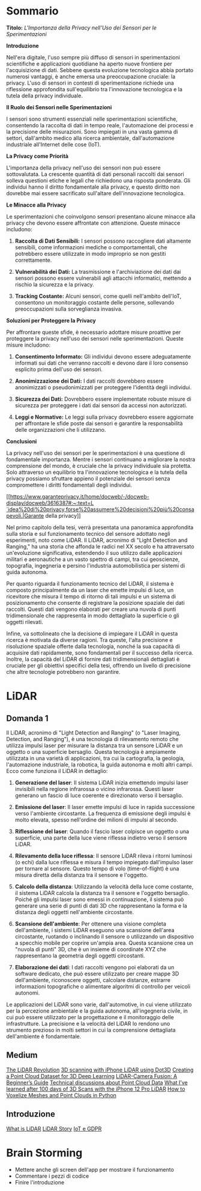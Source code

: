 # Sommario

**Titolo:** *L'Importanza della Privacy nell'Uso dei Sensori per le Sperimentazioni*

**Introduzione**

Nell'era digitale, l'uso sempre più diffuso di sensori in sperimentazioni scientifiche e applicazioni quotidiane ha aperto nuove frontiere per l'acquisizione di dati. Sebbene questa evoluzione tecnologica abbia portato numerosi vantaggi, è anche emersa una preoccupazione cruciale: la privacy. L'uso di sensori in contesti di sperimentazione richiede una riflessione approfondita sull'equilibrio tra l'innovazione tecnologica e la tutela della privacy individuale.

**Il Ruolo dei Sensori nelle Sperimentazioni**

I sensori sono strumenti essenziali nelle sperimentazioni scientifiche, consentendo la raccolta di dati in tempo reale, l'automazione dei processi e la precisione delle misurazioni. Sono impiegati in una vasta gamma di settori, dall'ambito medico alla ricerca ambientale, dall'automazione industriale all'Internet delle cose (IoT).

**La Privacy come Priorità**

L'importanza della privacy nell'uso dei sensori non può essere sottovalutata. La crescente quantità di dati personali raccolti dai sensori solleva questioni etiche e legali che richiedono una risposta ponderata. Gli individui hanno il diritto fondamentale alla privacy, e questo diritto non dovrebbe mai essere sacrificato sull'altare dell'innovazione tecnologica.

**Le Minacce alla Privacy**

Le sperimentazioni che coinvolgono sensori presentano alcune minacce alla privacy che devono essere affrontate con attenzione. Queste minacce includono:

1. **Raccolta di Dati Sensibili:** I sensori possono raccogliere dati altamente sensibili, come informazioni mediche o comportamentali, che potrebbero essere utilizzate in modo improprio se non gestiti correttamente.

2. **Vulnerabilità dei Dati:** La trasmissione e l'archiviazione dei dati dai sensori possono essere vulnerabili agli attacchi informatici, mettendo a rischio la sicurezza e la privacy.

3. **Tracking Costante:** Alcuni sensori, come quelli nell'ambito dell'IoT, consentono un monitoraggio costante delle persone, sollevando preoccupazioni sulla sorveglianza invasiva.

**Soluzioni per Proteggere la Privacy**

Per affrontare queste sfide, è necessario adottare misure proattive per proteggere la privacy nell'uso dei sensori nelle sperimentazioni. Queste misure includono:

1. **Consentimento Informato:** Gli individui devono essere adeguatamente informati sui dati che verranno raccolti e devono dare il loro consenso esplicito prima dell'uso dei sensori.

2. **Anonimizzazione dei Dati:** I dati raccolti dovrebbero essere anonimizzati o pseudonimizzati per proteggere l'identità degli individui.

3. **Sicurezza dei Dati:** Dovrebbero essere implementate robuste misure di sicurezza per proteggere i dati dai sensori da accessi non autorizzati.

4. **Leggi e Normative:** Le leggi sulla privacy dovrebbero essere aggiornate per affrontare le sfide poste dai sensori e garantire la responsabilità delle organizzazioni che li utilizzano.

**Conclusioni**

La privacy nell'uso dei sensori per le sperimentazioni è una questione di fondamentale importanza. Mentre i sensori continuano a migliorare la nostra comprensione del mondo, è cruciale che la privacy individuale sia protetta. Solo attraverso un equilibrio tra l'innovazione tecnologica e la tutela della privacy possiamo sfruttare appieno il potenziale dei sensori senza compromettere i diritti fondamentali degli individui.

[[https://www.garanteprivacy.it/home/docweb/-/docweb-display/docweb/3616387#:~:text=L´idea%20di%20privacy,forse%20assumere%20decisioni%20più%20consapevoli.|Garante della privacy]]

Nel primo capitolo della tesi, verrà presentata una panoramica approfondita sulla storia e sul funzionamento tecnico del sensore adottato negli esperimenti, noto come LiDAR. Il LiDAR, acronimo di "Light Detection and Ranging," ha una storia che affonda le radici nel XX secolo e ha attraversato un'evoluzione significativa, estendendo il suo utilizzo dalle applicazioni militari e aeronautiche a un vasto spettro di campi, tra cui geoscienze, topografia, ingegneria e persino l'industria automobilistica per sistemi di guida autonoma.

Per quanto riguarda il funzionamento tecnico del LiDAR, il sistema è composto principalmente da un laser che emette impulsi di luce, un ricevitore che misura il tempo di ritorno di tali impulsi e un sistema di posizionamento che consente di registrare la posizione spaziale dei dati raccolti. Questi dati vengono elaborati per creare una nuvola di punti tridimensionale che rappresenta in modo dettagliato la superficie o gli oggetti rilevati.

Infine, va sottolineato che la decisione di impiegare il LiDAR in questa ricerca è motivata da diverse ragioni. Tra queste, l'alta precisione e risoluzione spaziale offerte dalla tecnologia, nonché la sua capacità di acquisire dati rapidamente, sono fondamentali per il successo della ricerca. Inoltre, la capacità del LiDAR di fornire dati tridimensionali dettagliati è cruciale per gli obiettivi specifici della tesi, offrendo un livello di precisione che altre tecnologie potrebbero non garantire.

# LiDAR

## Domanda 1

Il LiDAR, acronimo di "Light Detection and Ranging" (o "Laser Imaging, Detection, and Ranging"), è una tecnologia di rilevamento remoto che utilizza impulsi laser per misurare la distanza tra un sensore LiDAR e un oggetto o una superficie bersaglio. Questa tecnologia è ampiamente utilizzata in una varietà di applicazioni, tra cui la cartografia, la geologia, l'automazione industriale, la robotica, la guida autonoma e molti altri campi. Ecco come funziona il LiDAR in dettaglio:

1. **Generazione del laser**: Il sistema LiDAR inizia emettendo impulsi laser invisibili nella regione infrarossa o vicino infrarossa. Questi laser generano un fascio di luce coerente e direzionato verso il bersaglio.

2. **Emissione del laser**: Il laser emette impulsi di luce in rapida successione verso l'ambiente circostante. La frequenza di emissione degli impulsi è molto elevata, spesso nell'ordine dei milioni di impulsi al secondo.

3. **Riflessione del laser**: Quando il fascio laser colpisce un oggetto o una superficie, una parte della luce viene riflessa indietro verso il sensore LiDAR.

4. **Rilevamento della luce riflessa**: Il sensore LiDAR rileva i ritorni luminosi (o echi) dalla luce riflessa e misura il tempo impiegato dall'impulso laser per tornare al sensore. Questo tempo di volo (time-of-flight) è una misura diretta della distanza tra il sensore e l'oggetto.

5. **Calcolo della distanza**: Utilizzando la velocità della luce come costante, il sistema LiDAR calcola la distanza tra il sensore e l'oggetto bersaglio. Poiché gli impulsi laser sono emessi in continuazione, il sistema può generare una serie di punti di dati 3D che rappresentano la forma e la distanza degli oggetti nell'ambiente circostante.

6. **Scansione dell'ambiente**: Per ottenere una visione completa dell'ambiente, i sistemi LiDAR eseguono una scansione dell'area circostante, ruotando o inclinando il sensore o utilizzando un dispositivo a specchio mobile per coprire un'ampia area. Questa scansione crea un "nuvola di punti" 3D, che è un insieme di coordinate XYZ che rappresentano la geometria degli oggetti circostanti.

7. **Elaborazione dei dati**: I dati raccolti vengono poi elaborati da un software dedicato, che può essere utilizzato per creare mappe 3D dell'ambiente, riconoscere oggetti, calcolare distanze, estrarre informazioni topografiche o alimentare algoritmi di controllo per veicoli autonomi.

Le applicazioni del LiDAR sono varie, dall'automotive, in cui viene utilizzato per la percezione ambientale e la guida autonoma, all'ingegneria civile, in cui può essere utilizzato per la progettazione e il monitoraggio delle infrastrutture. La precisione e la velocità del LiDAR lo rendono uno strumento prezioso in molti settori in cui la comprensione dettagliata dell'ambiente è fondamentale.
## Medium

[The LiDAR Revolution](https://medium.com/predict/the-lidar-revolution-52e888a0ce41)
[3D scanning with iPhone LiDAR using Dot3D](https://medium.com/@KentaItakura/3d-scanning-with-iphone-lidar-using-dot3d-65445674c280)
[Creating a Point Cloud Dataset for 3D Deep Learning](https://medium.com/@kidargueta/creating-a-point-cloud-lidar-data-dataset-for-3d-deep-learning-61684b1fc043)
[LiDAR-Camera Fusion: A Beginner’s Guide](https://medium.com/@shashankag14/lidar-camera-fusion-a-short-guide-34115a3055da)
[Technical discussions about Point Cloud Data](https://medium.com/@OttoYu/technical-discussions-about-point-cloud-data-63ef3a285982)
[What I’ve learned after 100 days of 3D Scans with the iPhone 12 Pro LiDAR](https://manuvision.medium.com/what-ive-learned-after-100-days-of-3d-scans-with-the-iphone-12-pro-lidar-c6bd31038f4d)
[How to Voxelize Meshes and Point Clouds in Python](https://towardsdatascience.com/how-to-voxelize-meshes-and-point-clouds-in-python-ca94d403f81d)

## Introduzione

[What is LiDAR](https://www.synopsys.com/glossary/what-is-lidar.html)
[LiDAR Story](https://www.blickfeld.com/blog/the-beginnings-of-lidar/)
[IoT e GDPR](https://www.cybersecurity360.it/legal/privacy-dati-personali/iot-e-gdpr-come-conciliare-linnovazione-con-la-sicurezza-dei-dati/)
# Brain Storming

- Mettere anche gli screen dell'app per mostrare il funzionamento
- Commentare i pezzi di codice
- Finire l'introduzione